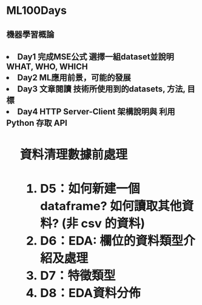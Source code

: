 # ML100Days

<h2>機器學習概論<h2>
  <font>
<li>Day1 完成MSE公式 選擇一組dataset並說明WHAT, WHO, WHICH</li>
<li>Day2 ML應用前景，可能的發展</li>
<li>Day3 文章閱讀 技術所使用到的datasets, 方法, 目標</li>
    <li>Day4 HTTP Server-Client 架構說明與 利用 Python 存取 API</li></font>
  
<ol>
<h2>資料清理數據前處理<h2>
<ol>
<li>D5：如何新建一個 dataframe? 如何讀取其他資料? (非 csv 的資料)</li>
<li>D6：EDA: 欄位的資料類型介紹及處理</li>
<li>D7：特徵類型</li>
<li>D8：EDA資料分佈</li>
